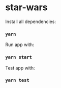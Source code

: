 # star-wars

Install all dependencies:

### `yarn`

Run app with:

### `yarn start`

Test app with:

### `yarn test`
